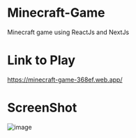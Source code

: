 # Minecraft-Game
Minecraft game using ReactJs and NextJs

# Link to Play
https://minecraft-game-368ef.web.app/

# ScreenShot
![image](https://user-images.githubusercontent.com/91867197/194066697-b16bfdfd-fea7-49c9-9161-4ea25d12cc57.png)
